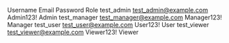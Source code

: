 Username	Email	Password	Role
test_admin	test_admin@example.com	Admin123!	Admin
test_manager	test_manager@example.com	Manager123!	Manager
test_user	test_user@example.com	User123!	User
test_viewer	test_viewer@example.com	Viewer123!	Viewer